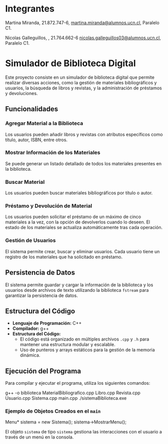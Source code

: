 # Integrantes
Martina Miranda, 21.872.747-6, martina.miranda@alumnos.ucn.cl, Paralelo C1.

Nicolas Galleguillos, , 21.764.662-6 nicolas.galleguillos03@alumnos.ucn.cl, Paralelo C1.

# Simulador de Biblioteca Digital

Este proyecto consiste en un simulador de biblioteca digital que permite realizar diversas acciones, como la gestión de materiales bibliográficos y usuarios, la búsqueda de libros y revistas, y la administración de préstamos y devoluciones.

## Funcionalidades

### Agregar Material a la Biblioteca
Los usuarios pueden añadir libros y revistas con atributos específicos como título, autor, ISBN, entre otros.

### Mostrar Información de los Materiales
Se puede generar un listado detallado de todos los materiales presentes en la biblioteca.

### Buscar Material
Los usuarios pueden buscar materiales bibliográficos por título o autor.

### Préstamo y Devolución de Material
Los usuarios pueden solicitar el préstamo de un máximo de cinco materiales a la vez, con la opción de devolverlos cuando lo deseen. El estado de los materiales se actualiza automáticamente tras cada operación.

### Gestión de Usuarios
El sistema permite crear, buscar y eliminar usuarios. Cada usuario tiene un registro de los materiales que ha solicitado en préstamo.

## Persistencia de Datos

El sistema permite guardar y cargar la información de la biblioteca y los usuarios desde archivos de texto utilizando la biblioteca `fstream` para garantizar la persistencia de datos.

## Estructura del Código

- **Lenguaje de Programación:** C++
- **Compilador:** g++
- **Estructura del Código:**
    - El código está organizado en múltiples archivos `.cpp` y `.h` para mantener una estructura modular y escalable.
    - Uso de punteros y arrays estáticos para la gestión de la memoria dinámica.

## Ejecución del Programa

Para compilar y ejecutar el programa, utiliza los siguientes comandos:

g++ -o biblioteca MaterialBibliografico.cpp Libro.cpp Revista.cpp Usuario.cpp Sistema.cpp main.cpp ./sistemaBiblioteca.exe

### Ejemplo de Objetos Creados en el `main`

Menu* sistema = new Sistema(); sistema->MostrarMenu();


El objeto `sistema` de tipo `sistema` gestiona las interacciones con el usuario a través de un menú en la consola.
